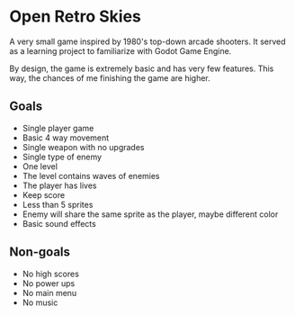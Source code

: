 # Open Retro Skies

A very small game inspired by 1980's top-down arcade shooters. It served as a learning project to familiarize with Godot Game Engine.

By design, the game is extremely basic and has very few features. This way, the chances of me finishing the game are higher.

## Goals

- Single player game
- Basic 4 way movement
- Single weapon with no upgrades
- Single type of enemy
- One level
- The level contains waves of enemies
- The player has lives
- Keep score
- Less than 5 sprites
- Enemy will share the same sprite as the player, maybe different color
- Basic sound effects


## Non-goals

- No high scores
- No power ups
- No main menu
- No music